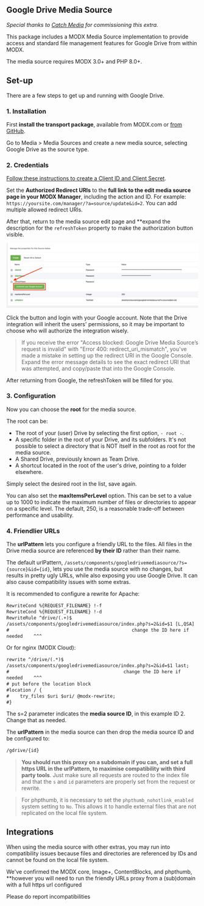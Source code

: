 Google Drive Media Source
---

_Special thanks to [Catch Media](https://catchmedia.no) for commissioning this extra._

This package includes a MODX Media Source implementation to provide access and standard file management features for Google Drive from within MODX.

The media source requires MODX 3.0+ and PHP 8.0+.

## Set-up

There are a few steps to get up and running with Google Drive.

### 1. Installation

First **install the transport package**, available from MODX.com or [from GitHub](https://github.com/modmore/GoogleDriveMediaSource/tree/main/_packages).

Go to Media > Media Sources and create a new media source, selecting Google Drive as the source type.

### 2. Credentials

[Follow these instructions to create a Client ID and Client Secret](https://github.com/ivanvermeyen/laravel-google-drive-demo/blob/master/README/1-getting-your-dlient-id-and-secret.md).

Set the **Authorized Redirect URIs** to the **full link to the edit media source page in your MODX Manager**, including the action and ID. For example: `https://yoursite.com/manager/?a=source/update&id=2`. You can add multiple allowed redirect URIs.

After that, return to the media source edit page and **expand the description for the `refreshToken` property to make the authorization button visible.

![Screenshot of the refresh token property](refresh-token.jpg)

Click the button and login with your Google account. Note that the Drive integration will inherit the users' permissions, so it may be important to choose who will authorize the integration wisely.

> If you receive the error "Access blocked: Google Drive Media Source’s request is invalid" with "Error 400: redirect_uri_mismatch", you've made a mistake in setting up the redirect URI in the Google Console. Expand the error message details to see the exact redirect URI that was attempted, and copy/paste that into the Google Console.

After returning from Google, the refreshToken will be filled for you.

### 3. Configuration

Now you can choose the **root** for the media source.

The root can be:

- The root of your (user) Drive by selecting the first option, `- root -`.
- A specific folder in the root of your Drive, and its subfolders. It's not possible to select a directory that is NOT itself in the root as root for the media source.
- A Shared Drive, previously known as Team Drive.
- A shortcut located in the root of the user's drive, pointing to a folder elsewhere.

Simply select the desired root in the list, save again.

You can also set the **maxItemsPerLevel** option. This can be set to a value up to 1000 to indicate the maximum number of files or directories to appear on a specific level. The default, 250, is a reasonable trade-off between performance and usability.

### 4. Friendlier URLs

The **urlPattern** lets you configure a friendly URL to the files. All files in the Drive media source are referenced **by their ID** rather than their name.

The default urlPattern, `/assets/components/googledrivemediasource/?s={source}&id={id}`, lets you use the media source with no changes, but results in pretty ugly URLs, while also exposing you use Google Drive. It can also cause compatibility issues with some extras.

It is recommended to configure a rewrite for Apache:

```htaccess
RewriteCond %{REQUEST_FILENAME} !-f
RewriteCond %{REQUEST_FILENAME} !-d
RewriteRule ^drive/(.+)$ /assets/components/googledrivemediasource/index.php?s=2&id=$1 [L,QSA]
#                                             change the ID here if needed    ^^^
```

Or for nginx (MODX Cloud):

```nginx
rewrite ^/drive/(.*)$ /assets/components/googledrivemediasource/index.php?s=2&id=$1 last;
#                                          change the ID here if needed    ^^^
# put before the location block
#location / {
#    try_files $uri $uri/ @modx-rewrite;
#}
```

The s=2 parameter indicates the **media source ID**, in this example ID 2. Change that as needed.

The **urlPattern** in the media source can then drop the media source ID and be configured to:

```html
/gdrive/{id}
```

> **You should run this proxy on a subdomain if you can, and set a full https URL in the urlPattern, to maximise compatibility with third party tools**. Just make sure all requests are routed to the index file and that the `s` and `id` parameters are properly set from the request or rewrite.

> For phpthumb, it is necessary to set the `phpthumb_nohotlink_enabled` system setting to `No`. This allows it to handle external files that are not replicated on the local file system.


## Integrations

When using the media source with other extras, you may run into compatibility issues because files and directories are referenced by IDs and cannot be found on the local file system.

We've confirmed the MODX core, Image+, ContentBlocks, and phpthumb, **however you will need to run the friendly URLs proxy from a (sub)domain with a full https url configured

Please do report incompatibilities


